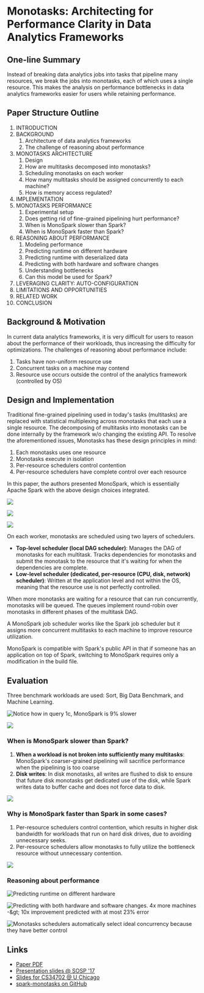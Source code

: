 # Monotasks: Architecting for Performance Clarity in Data Analytics Frameworks

## One-line Summary

Instead of breaking data analytics jobs into tasks that pipeline many resources, we break the jobs into monotasks, each of which uses a single resource. This makes the analysis on performance bottlenecks in data analytics frameworks easier for users while retaining performance.

## Paper Structure Outline

1. INTRODUCTION
2. BACKGROUND
   1. Architecture of data analytics frameworks
   2. The challenge of reasoning about performance
3. MONOTASKS ARCHITECTURE
   1. Design
   2. How are multitasks decomposed into monotasks?
   3. Scheduling monotasks on each worker
   4. How many multitasks should be assigned concurrently to each machine?
   5. How is memory access regulated?
4. IMPLEMENTATION
5. MONOTASKS PERFORMANCE
   1. Experimental setup
   2. Does getting rid of fine-grained pipelining hurt performance?
   3. When is MonoSpark slower than Spark?
   4. When is MonoSpark faster than Spark?
6. REASONING ABOUT PERFORMANCE
   1. Modeling performance
   2. Predicting runtime on different hardware
   3. Predicting runtime with deserialized data
   4. Predicting with both hardware and software changes
   5. Understanding bottlenecks
   6. Can this model be used for Spark?
7. LEVERAGING CLARITY: AUTO-CONFIGURATION
8. LIMITATIONS AND OPPORTUNITIES
9. RELATED WORK
10. CONCLUSION

## Background & Motivation

In current data analytics frameworks, it is very difficult for users to reason about the performance of their workloads, thus increasing the difficulty for optimizations. The challenges of reasoning about performance include:

1. Tasks have non-uniform resource use
2. Concurrent tasks on a machine may contend
3. Resource use occurs outside the control of the analytics framework \(controlled by OS\)

## Design and Implementation

Traditional fine-grained pipelining used in today's tasks \(multitasks\) are replaced with statistical multiplexing across monotasks that each use a single resource. The decomposing of multitasks into monotasks can be done internally by the framework w/o changing the existing API. To resolve the aforementioned issues, Monotasks has these design principles in mind:

1. Each monotasks uses one resource
2. Monotasks execute in isolation
3. Per-resource schedulers control contention
4. Per-resource schedulers have complete control over each resource

In this paper, the authors presented MonoSpark, which is essentially Apache Spark with the above design choices integrated.

![](../../.gitbook/assets/screen-shot-2020-12-25-at-11.56.33-am.png)

![](../../.gitbook/assets/screen-shot-2020-12-25-at-11.59.53-am.png)

![](../../.gitbook/assets/screen-shot-2020-12-25-at-12.03.03-pm.png)

On each worker, monotasks are scheduled using two layers of schedulers.

* **Top-level scheduler \(local DAG scheduler\)**: Manages the DAG of monotasks for each multitask. Tracks dependencies for monotasks and submit the monotask to the resource that it's waiting for when the dependencies are complete.
* **Low-level scheduler \(dedicated, per-resource \(CPU, disk, network\) scheduler\)**: Written at the application level and not within the OS, meaning that the resource use is not perfectly controlled.

When more monotasks are waiting for a resource that can run concurrently, monotasks will be queued. The queues implement round-robin over monotasks in different phases of the multitask DAG.

A MonoSpark job scheduler works like the Spark job scheduler but it assigns more concurrent multitasks to each machine to improve resource utilization.

MonoSpark is compatible with Spark's public API in that if someone has an application on top of Spark, switching to MonoSpark requires only a modification in the build file.

## Evaluation

Three benchmark workloads are used: Sort, Big Data Benchmark, and Machine Learning.

![Notice how in query 1c, MonoSpark is 9% slower](../../.gitbook/assets/screen-shot-2020-12-25-at-12.27.22-pm.png)

![](../../.gitbook/assets/screen-shot-2020-12-25-at-12.29.18-pm.png)

### When is MonoSpark slower than Spark?

1. **When a workload is not broken into sufficiently many multitasks**: MonoSpark's coarser-grained pipelining will sacrifice performance when the pipelining is too coarse
2. **Disk writes**: In disk monotasks, all writes are flushed to disk to ensure that future disk monotasks get dedicated use of the disk, while Spark writes data to buffer cache and does not force data to disk.

![](../../.gitbook/assets/screen-shot-2020-12-25-at-12.25.56-pm.png)

### Why is MonoSpark faster than Spark in some cases?

1. Per-resource schedulers control contention, which results in higher disk bandwidth for workloads that run on hard disk drives, due to avoiding unnecessary seeks.
2. Per-resource schedulers allow monotasks to fully utilize the bottleneck resource without unnecessary contention.

![](../../.gitbook/assets/screen-shot-2020-12-25-at-12.26.19-pm.png)

### Reasoning about performance

![Predicting runtime on different hardware](../../.gitbook/assets/screen-shot-2020-12-25-at-12.32.56-pm.png)

![Predicting with both hardware and software changes. 4x more machines -&amp;gt; 10x improvement predicted with at most 23% error](../../.gitbook/assets/screen-shot-2020-12-25-at-12.33.46-pm.png)

![Monotasks schedulers automatically select ideal concurrency because they have better control](../../.gitbook/assets/screen-shot-2020-12-25-at-12.35.56-pm.png)

## Links

* [Paper PDF](http://kayousterhout.org/publications/sosp17-final183.pdf)
* [Presentation slides @ SOSP '17](http://kayousterhout.org/talks/2017_10_29_SOSP_Monotasks.pdf)
* [Slides for CS34702 @ U Chicago](https://people.cs.uchicago.edu/~junchenj/34702/slides/34702-MonoTasks.pdf)
* [spark-monotasks on GitHub](https://github.com/NetSys/spark-monotasks)


